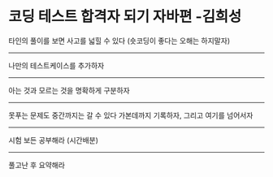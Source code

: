 # 코딩 테스트 합격자 되기 자바편 -김희성

타인의 풀이를 보면 사고를 넓힐 수 있다 (숏코딩이 좋다는 오해는 하지말자)

***

나만의 테스트케이스를 추가하자

***

아는 것과 모르는 것을 명확하게 구분하자 

***

못푸는 문제도 중간까지는 갈 수 있다 가본데까지 기록하자, 그리고 여기를 넘어서자

***

시험 보든 공부해라 (시간배분)

***

풀고난 후 요약해라